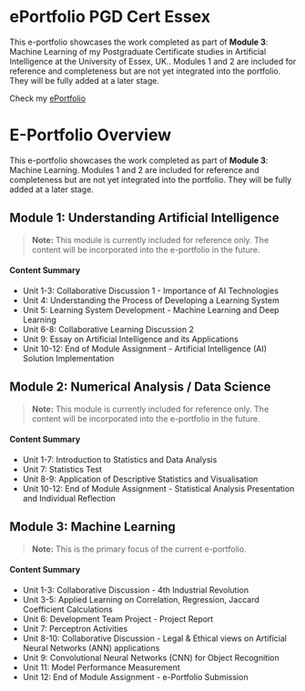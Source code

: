 # ePortfolio PGD Cert Essex

This e-portfolio showcases the work completed as part of **Module 3**: Machine Learning of my Postgraduate Certificate studies in Artificial Intelligence at the University of Essex, UK.. Modules 1 and 2 are included for reference and completeness but are not yet integrated into the portfolio. They will be fully added at a later stage.

Check my [ePortfolio](https://natali-nik.github.io/e-portfolio/)

# E-Portfolio Overview

This e-portfolio showcases the work completed as part of **Module 3**: Machine Learning. Modules 1 and 2 are included for reference and completeness but are not yet integrated into the portfolio. They will be fully added at a later stage.

## Module 1: Understanding Artificial Intelligence

> **Note:** This module is currently included for reference only. The content will be incorporated into the e-portfolio in the future.

#### Content Summary

- Unit 1-3: Collaborative Discussion 1 - Importance of AI Technologies
- Unit 4: Understanding the Process of Developing a Learning System
- Unit 5: Learning System Development - Machine Learning and Deep Learning
- Unit 6-8: Collaborative Learning Discussion 2
- Unit 9: Essay on Artificial Intelligence and its Applications
- Unit 10-12: End of Module Assignment - Artificial Intelligence (AI) Solution Implementation

## Module 2: Numerical Analysis / Data Science

> **Note:** This module is currently included for reference only. The content will be incorporated into the e-portfolio in the future.

#### Content Summary

- Unit 1-7: Introduction to Statistics and Data Analysis
- Unit 7: Statistics Test
- Unit 8-9: Application of Descriptive Statistics and Visualisation
- Unit 10-12: End of Module Assignment - Statistical Analysis Presentation and Individual Reflection

## Module 3: Machine Learning

> **Note:** This is the primary focus of the current e-portfolio.

#### Content Summary

- Unit 1-3: Collaborative Discussion - 4th Industrial Revolution
- Unit 3-5: Applied Learning on Correlation, Regression, Jaccard Coefficient Calculations
- Unit 6: Development Team Project - Project Report
- Unit 7: Perceptron Activities
- Unit 8-10: Collaborative Discussion - Legal & Ethical views on Artificial Neural Networks (ANN) applications
- Unit 9: Convolutional Neural Networks (CNN) for Object Recognition
- Unit 11: Model Performance Measurement 
- Unit 12: End of Module Assignment - e-Portfolio Submission
